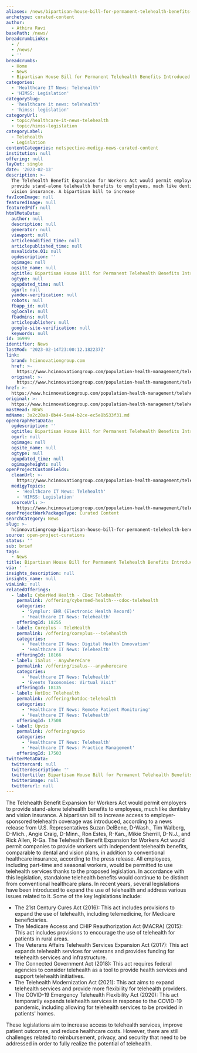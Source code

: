 ```yaml
---
aliases: /news/bipartisan-house-bill-for-permanent-telehealth-benefits-introduced
archetype: curated-content
author:
  - Athira Ravi
basePath: /news/
breadcrumbLinks:
  - /
  - /news/
  - ''
breadcrumbs:
  - Home
  - News
  - Bipartisan House Bill for Permanent Telehealth Benefits Introduced
categories:
  - 'Healthcare IT News: Telehealth'
  - 'HIMSS: Legislation'
categorySlug:
  - 'healthcare it news: telehealth'
  - 'himss: legislation'
categoryUrl:
  - topic/healthcare-it-news-telehealth
  - topic/himss-legislation
categoryLabel:
  - Telehealth
  - Legislation
contentCategories: netspective-medigy-news-curated-content
institution: null
offering: null
layOut: single
date: '2023-02-13'
description: >-
  The Telehealth Benefit Expansion for Workers Act would permit employers to
  provide stand-alone telehealth benefits to employees, much like dentistry and
  vision insurance. A bipartisan bill to increase
favIconImage: null
featuredImage: null
featuredPdf: null
htmlMetaData:
  author: null
  description: null
  generator: null
  viewport: null
  articlemodified_time: null
  articlepublished_time: null
  msvalidate.01: null
  ogdescription: ''
  ogimage: null
  ogsite_name: null
  ogtitle: Bipartisan House Bill for Permanent Telehealth Benefits Introduced
  ogtype: null
  ogupdated_time: null
  ogurl: null
  yandex-verification: null
  robots: null
  fbapp_id: null
  oglocale: null
  fbadmins: null
  articlepublisher: null
  google-site-verification: null
  keywords: null
id: 16999
identifier: News
lastMod: '2023-02-14T23:00:12.182237Z'
link:
  brand: hcinnovationgroup.com
  href: >-
    https://www.hcinnovationgroup.com/population-health-management/telehealth/news/21294821/bipartisan-house-bill-for-permanent-telehealth-benefits-introduced
  original: >-
    https://www.hcinnovationgroup.com/population-health-management/telehealth/news/21294821/bipartisan-house-bill-for-permanent-telehealth-benefits-introduced
href: >-
  https://www.hcinnovationgroup.com/population-health-management/telehealth/news/21294821/bipartisan-house-bill-for-permanent-telehealth-benefits-introduced
original: >-
  https://www.hcinnovationgroup.com/population-health-management/telehealth/news/21294821/bipartisan-house-bill-for-permanent-telehealth-benefits-introduced
mastHead: NEWS
mdName: 3a2c28a0-0b44-5ea4-b2ce-ec5e8b533f31.md
openGraphMetaData:
  ogdescription: ''
  ogtitle: Bipartisan House Bill for Permanent Telehealth Benefits Introduced
  ogurl: null
  ogimage: null
  ogsite_name: null
  ogtype: null
  ogupdated_time: null
  ogimageheight: null
openProjectCustomFields:
  cleanUrl: >-
    https://www.hcinnovationgroup.com/population-health-management/telehealth/news/21294821/bipartisan-house-bill-for-permanent-telehealth-benefits-introduced
  medigyTopics:
    - 'Healthcare IT News: Telehealth'
    - 'HIMSS: Legislation'
  sourceUrl: >-
    https://www.hcinnovationgroup.com/population-health-management/telehealth/news/21294821/bipartisan-house-bill-for-permanent-telehealth-benefits-introduced
openProjectWorkPackageType: Curated Content
searchCategory: News
slug: >-
  hcinnovationgroup-bipartisan-house-bill-for-permanent-telehealth-benefits-introduced
source: open-project-curations
status: ''
sub: brief
tags:
  - News
title: Bipartisan House Bill for Permanent Telehealth Benefits Introduced
via: ' '
insights_description: null
insights_name: null
viaLink: null
relatedOfferings:
  - label: CyberMed Health - CDoc Telehealth
    permalink: /offering/cybermed-health---cdoc-telehealth
    categories:
      - 'Symplur: EHR (Electronic Health Record)'
      - 'Healthcare IT News: Telehealth'
    offeringId: 18255
  - label: Coreplus - TeleHealth
    permalink: /offering/coreplus---telehealth
    categories:
      - 'Healthcare IT News: Digital Health Innovation'
      - 'Healthcare IT News: Telehealth'
    offeringId: 18166
  - label: iSalus - AnywhereCare
    permalink: /offering/isalus---anywherecare
    categories:
      - 'Healthcare IT News: Telehealth'
      - 'Events Taxonomies: Virtual Visit'
    offeringId: 18135
  - label: HotDoc Telehealth
    permalink: /offering/hotdoc-telehealth
    categories:
      - 'Healthcare IT News: Remote Patient Monitoring'
      - 'Healthcare IT News: Telehealth'
    offeringId: 17508
  - label: Upvio
    permalink: /offering/upvio
    categories:
      - 'Healthcare IT News: Telehealth'
      - 'Healthcare IT News: Practice Management'
    offeringId: 17503
twitterMetaData:
  twittercard: null
  twitterdescription: ''
  twittertitle: Bipartisan House Bill for Permanent Telehealth Benefits Introduced
  twitterimage: null
  twitterurl: null
---
```

<p>The Telehealth Benefit Expansion for Workers Act would permit employers to provide stand-alone telehealth benefits to employees, much like dentistry and vision insurance. A bipartisan bill to increase access to employer-sponsored telehealth coverage was introduced, according to a news release from U.S. Representatives Suzan DelBene, D-Wash., Tim Walberg, D-Mich., Angie Craig, D-Minn., Ron Estes, R-Kan., Mikie Sherrill, D-N.J., and Rick Allen, R-Ga. The Telehealth Benefit Expansion for Workers Act would permit companies to provide workers with independent telehealth benefits, comparable to dental and vision plans, in addition to conventional healthcare insurance, according to the press release. All employees, including part-time and seasonal workers, would be permitted to use telehealth services thanks to the proposed legislation. In accordance with this legislation, standalone telehealth benefits would continue to be distinct from conventional healthcare plans.&nbsp;In recent years, several legislations have been introduced to expand the use of telehealth and address various issues related to it. Some of the key legislations include:</p><ul><li>The 21st Century Cures Act (2016): This act includes provisions to expand the use of telehealth, including telemedicine, for Medicare beneficiaries.</li><li>The Medicare Access and CHIP Reauthorization Act (MACRA) (2015): This act includes provisions to encourage the use of telehealth for patients in rural areas.</li><li>The Veterans Affairs Telehealth Services Expansion Act (2017): This act expands telehealth services for veterans and provides funding for telehealth services and infrastructure.</li><li>The Connected Government Act (2018): This act requires federal agencies to consider telehealth as a tool to provide health services and support telehealth initiatives.</li><li>The Telehealth Modernization Act (2021): This act aims to expand telehealth services and provide more flexibility for telehealth providers.</li><li>The COVID-19 Emergency Telehealth Flexibility Act (2020): This act temporarily expands telehealth services in response to the COVID-19 pandemic, including allowing for telehealth services to be provided in patients' homes.</li></ul><p>These legislations aim to increase access to telehealth services, improve patient outcomes, and reduce healthcare costs. However, there are still challenges related to reimbursement, privacy, and security that need to be addressed in order to fully realize the potential of telehealth.</p>